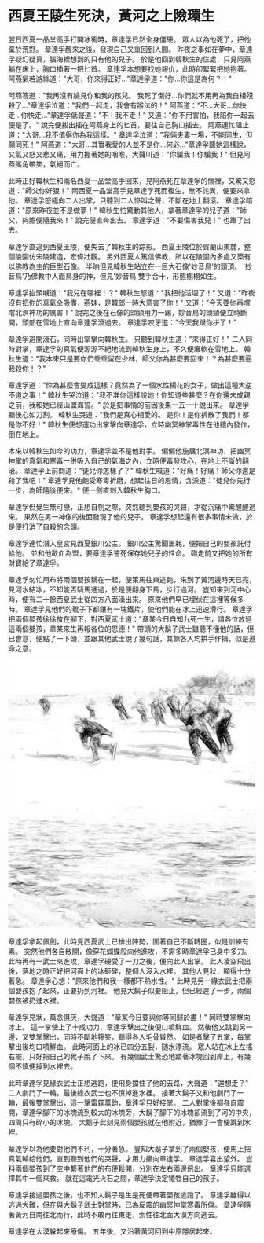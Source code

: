 # 西夏王陵生死決，黃河之上險環生

翌日西夏一品堂高手打開冰窖時，章達孚已然全身僵硬。 眾人以為他死了，把他棄於荒野。 章達孚醒來之後，發現自己又重回到人間。 昨夜之事如在夢中，章達孚疑幻疑真，腦海裡想到的只有他的兒子。 於是他回到韓秋生的住處，只見阿燕躺在床上，胸口插著一把匕首。 章達孚本想要找她報仇，此時卻緊緊把她抱著。 阿燕氣若游絲道："大哥，你來得正好..."章達孚道："你...你這是為何？！"

阿燕答道："我再沒有臉見你和我的孩兒。 我死了倒好...你們就不用再為我自相殘殺了..."章達孚泣道："我們一起走，我會有辦法的！" 阿燕道："不...大哥...你快走...你快走..."章達孚低聲道："不！我不走！" 又道："你不用害怕，我陪你一起去便是了。" 說完便拔出插在阿燕身上的匕首，要往自己胸口插去。 阿燕連忙阻止道："大哥...我不值得你為我這樣。" 章達孚泣道："我倆夫妻一場，不能同生，但願同死！" 阿燕道："大哥...其實我愛的人並不是你...何必..."章達孚聽她這樣說，又氣又怒又悲又痛，用力握著她的咽喉，大聲叫道："你騙我！你騙我！" 但見阿燕嘴角帶笑，氣絕而亡。

此時正好韓秋生和兩名西夏一品堂高手回來，見阿燕死在章達孚的懷裡，又驚又怒道："師父你好狠！" 兩西夏一品堂高手見章達孚死而復生，無不詫異，便要來拿他。 章達孚怒極向二人出掌，只聽到二人慘叫之聲，不斷在地上翻滾。 章達孚暗道："原來昨夜並不是做夢！" 韓秋生怕驚動其他人，拿著章達孚的兒子道："師父，夠膽便隨我來！" 說完便直奔出去。 章達孚道："不要傷害我兒！" 也跟了出去。

章達孚直追到西夏王陵，便失去了韓秋生的踪影。 西夏王陵位於賀蘭山東麓，整個陵園仿宋陵建造，宏偉壯觀。 另外西夏人篤信佛教，所以在陵園內多處又築有以佛教為主的巨型石像。 半晌但見韓秋生站立在一巨大石像'妙音鳥'的頭頂。 '妙音鳥'乃佛教中人面鳥身的神，但見'妙音鳥'雙手合十，形態栩栩如生。

章達孚抬頭喊道："我兒在哪裡！？" 韓秋生怒道："我把他活埋了！" 又道："昨夜沒有把你的真氣全吸盡，燕妹，是韓郎一時大意害了你！" 又道："今天要你再嚐嚐北溟神功的厲害！" 說完之後在石像的頭頸用力一踢，妙音鳥的頭頸便立時斷開，頭部在雪地上直向章達孚滾過去。 章達孚咬牙道："今天我跟你拼了！"

章達孚避開滾石，同時出掌擊向韓秋生。 只聽到韓秋生道："來得正好！" 二人同時對掌，章達孚的真氣便源源不絕地流到韓秋生身上，不久便癱軟在雪地上。 韓秋生道："我本來只是要你們乖乖留在少林，師父你為甚麼要回來！？為甚麼要逼我殺你！？"

章達孚道："你為甚麼會變成這樣？竟然為了一個水性楊花的女子，做出這種大逆不道之事！" 韓秋生哭泣道："我不准你這樣說她！你知道些甚麼？在你還未成親之前，我和她已經山盟海誓。" 於是把事情的前因後果一五一十說出來。 章達孚聽後心如刀割。 韓秋生哭道："我們是真心相愛的。 是你！是你拆散了我們！都是你不好！" 韓秋生便想運功出掌擊向章達孚，立時幽冥神掌毒性在他體內發作，倒在地上。

本來以韓秋生如今的功力，章達孚並不是他對手。 偏偏他施展北溟神功，把幽冥神掌的真氣和寒毒一併吸入自己的氣海之內，立時便毒發攻心，在地上不斷的翻滾。 章達孚上前問道："徒兒你怎樣了？" 韓秋生喊道："好痛！好痛！師父你還是殺了我吧！" 章達孚見他飽受寒毒折磨，想起往日的恩情，含淚道："徒兒你先行一步，為師隨後便來。" 便一劍直刺入韓秋生胸口。

章達孚但覺生無可戀，正想自刎之際，突然聽到嬰孩的哭聲，才從沉痛中驚醒醒過來。 果然在另一神像的後面發現了他的兒子。 章達孚想起還有很多事情未做，於是便打消了自殺的念頭。

章達孚連忙潛入皇宮見西夏銀川公主。 銀川公主驚聞噩耗，便把自己的嬰孩託付給他。 並和他歃血為盟，要章達孚誓死保存她兒子的性命。 臨走前又把她的所有財寶給了章達孚。

章達孚匆忙用布將兩個嬰孩繫在一起，便策馬往東逃跑，來到了黃河邊時天已亮，見河水結冰，不知能否騎馬通過，於是便翻身下馬，步行過河。 豈知來到河中心時，便有二十餘西夏武士從四方八面湧出來。 原來他們早已埋伏在這裡等候多時。 章達孚見他們的靴子下都鑲有一塊鐵片，使他們能在冰上迅速滑行。 章達孚把兩個嬰孩徐徐放在腳下，對西夏武士道："章某今日自知九死一生，請各位放過這兩個嬰孩，章某來生再報各位的恩德！" 帶頭的大鬍子武士雖聽不懂他的話，但已會意，便點了一下頭，並跟其他武士說了幾句話，其餘各人均拱手作揖，似是遵命之意。

![&#x9EC3;&#x6CB3;&#x4E4B;&#x4E0A;](pictures/x53.png)

章達孚拿起佩劍，此時見西夏武士已排出陣勢，圍著自己不斷轉圈，似是訓練有素。 突然他們各自散開，像穿花蝴蝶般向他進攻，不需多時章達孚已身中多刀。 此時再有一武士來進攻，章達孚硬受了一刀之後，便向此人出掌。 此人凌空飛出後，落地之時正好把河面上的冰砸碎，整個人沒入水裡。 其他人見狀，顯得十分著急。 章達孚心想："原來他們和我一樣都不熟水性。" 此時見另一綠衣武士把兩個嬰孩抱了起來，正要扔到河裡。 他見大鬍子似要阻止，但已經遲了一步，兩個嬰孩被扔進水裡。

章達孚見狀，萬念俱灰，大聲道："章某今日要與你等同歸於盡！" 同時雙掌擊向冰上。 這一掌使上了十成功力，章達孚擊出之後便口噴鮮血。 然後他又跳到另一邊，又雙掌擊出，同時不斷地獰笑，聽得各人毛骨聳然。 如是者擊了五掌，每掌擊出後均口噴鮮血。 此時河面上的冰已四分五裂，随水漂流。 眾人站在冰上左搖右擺，只好把自己的靴子脫了下來。 有幾個武士驚恐地踏著冰塊回到岸上，有幾個不慎便掉到水裡去。

此時章達孚見綠衣武士正想逃跑，便飛身擋住了他的去路，大聲道："還想走？" 二人劇鬥了一輪，最後綠衣武士也不慎掉進水裡。 接著大鬍子又和他劇鬥了一輪，最後雙掌擊出，這一擊雷霆萬鈞，章達孚只好接掌。 二人對掌後都各自震開，章達孚腳下的冰塊流到較大的冰塊旁，大鬍子腳下的冰塊卻流到了河的中央，四周只有碎小的冰塊。 大鬍子此刻見兩個嬰孩就在他附近，猶豫了一會便跳到水裡。

章達孚以為他要對他們不利，十分著急。 豈知大鬍子拿到了兩個嬰孩，便馬上把真氣輸給他們，直到聽到他們的哭聲，才用力擲向章達孚。 章達孚喜出望外。 豈料兩個嬰孩到了空中繫著他們的布便鬆開，分別在左右兩邊飛出。 章達孚只能選擇其中一個來救。 就在這電光火石之間，章達孚決定犧牲自己的孩子。

章達孚接過嬰孩之後，也不知大鬍子是生是死便帶著嬰孩逃跑了。 章達孚雖得以逃過大難，但在與大鬍子武士對掌時，已為反震的幽冥神掌寒毒所傷。 章達孚隨著黃河自南往北而行，此時不敢再往東走，索性往北面大漠方向逃去。

章達孚在大漠躲起來療傷。 五年後，又沿著黃河回到中原隱居起來。

